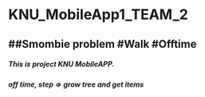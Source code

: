 # KNU_MobileApp1_TEAM_2

##Smombie problem #Walk #Offtime
-------------
##### This is project KNU MobileAPP. 
##### off time, step => grow tree and get items
